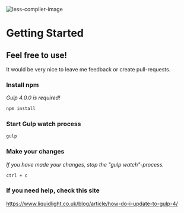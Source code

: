 ![less-compiler-image](http://assets.majesticlabs.de/github/repo/less-compiler/img/github_less-compiler.png)

# Getting Started

## Feel free to use!
It would be very nice to leave me feedback or create pull-requests.

### Install npm
*Gulp 4.0.0 is required!*

```sh
npm install
```

### Start Gulp watch process

```sh
gulp
```

### Make your changes
*If you have made your changes, stop the "gulp watch"-process.*

```sh
ctrl + c
```

### If you need help, check this site
https://www.liquidlight.co.uk/blog/article/how-do-i-update-to-gulp-4/
